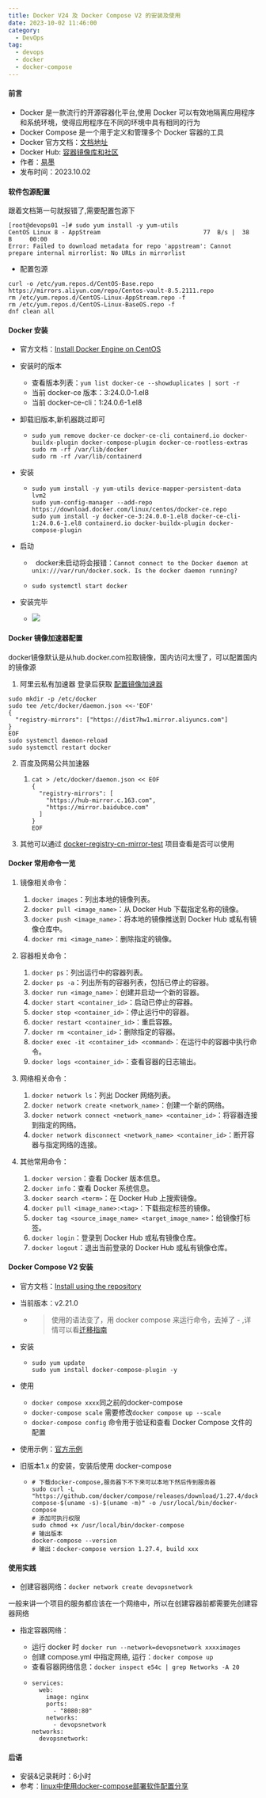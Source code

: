 ```yaml
---
title: Docker V24 及 Docker Compose V2 的安装及使用
date: 2023-10-02 11:46:00
category:
  - DevOps
tag:
  - devops
  - docker
  - docker-compose
---
```


#### 前言

-   Docker 是一款流行的开源容器化平台,使用 Docker 可以有效地隔离应用程序和系统环境，使得应用程序在不同的环境中具有相同的行为
-   Docker Compose 是一个用于定义和管理多个 Docker 容器的工具
-   Docker 官方文档：[文档地址](https://docs.docker.com/)
-   Docker Hub: [容器镜像库和社区](https://hub.docker.com/)
-   作者：[易墨](https://github.com/yimogit)
-   发布时间：2023.10.02

#### 软件包源配置

跟着文档第一句就报错了,需要配置包源下

```
[root@devops01 ~]# sudo yum install -y yum-utils
CentOS Linux 8 - AppStream                             77  B/s |  38  B     00:00
Error: Failed to download metadata for repo 'appstream': Cannot prepare internal mirrorlist: No URLs in mirrorlist
```

-   配置包源

```
curl -o /etc/yum.repos.d/CentOS-Base.repo https://mirrors.aliyun.com/repo/Centos-vault-8.5.2111.repo
rm /etc/yum.repos.d/CentOS-Linux-AppStream.repo -f
rm /etc/yum.repos.d/CentOS-Linux-BaseOS.repo -f
dnf clean all
```

#### Docker 安装

-   官方文档：[Install Docker Engine on CentOS](https://docs.docker.com/engine/install/centos/)

-   安装时的版本

    -   查看版本列表：`yum list docker-ce --showduplicates | sort -r`
    -   当前 docker-ce 版本：3:24.0.0-1.el8
    -   当前 docker-ce-cli：1:24.0.6-1.el8

-   卸载旧版本,新机器跳过即可

    -   ```
        sudo yum remove docker-ce docker-ce-cli containerd.io docker-buildx-plugin docker-compose-plugin docker-ce-rootless-extras
        sudo rm -rf /var/lib/docker
        sudo rm -rf /var/lib/containerd
        ```

-   安装

    -   ```
        sudo yum install -y yum-utils device-mapper-persistent-data lvm2
        sudo yum-config-manager --add-repo https://download.docker.com/linux/centos/docker-ce.repo
        sudo yum install -y docker-ce-3:24.0.0-1.el8 docker-ce-cli-1:24.0.6-1.el8 containerd.io docker-buildx-plugin docker-compose-plugin
        ```

-   启动

    -     docker未启动将会报错：`Cannot connect to the Docker daemon at unix:///var/run/docker.sock. Is the docker daemon running?`
    -   ```
        sudo systemctl start docker
        ```

-   安装完毕

    -   ![](devops_docker24_composev2_install/662652-20231002113916035-1426407005.png)

#### Docker 镜像加速器配置

docker镜像默认是从hub.docker.com拉取镜像，国内访问太慢了，可以配置国内的镜像源

1.  阿里云私有加速器 登录后获取 [配置镜像加速器](https://cr.console.aliyun.com/cn-hongkong/instances/mirrors)

```
sudo mkdir -p /etc/docker
sudo tee /etc/docker/daemon.json <<-'EOF'
{
  "registry-mirrors": ["https://dist7hw1.mirror.aliyuncs.com"]
}
EOF
sudo systemctl daemon-reload
sudo systemctl restart docker
```

2.  百度及网易公共加速器

    1.  ```
        cat > /etc/docker/daemon.json << EOF
        {
          "registry-mirrors": [
            "https://hub-mirror.c.163.com",
            "https://mirror.baidubce.com"
          ] 
        }
        EOF
        ```

2.  其他可以通过 [docker-registry-cn-mirror-test](https://github.com/docker-practice/docker-registry-cn-mirror-test) 项目查看是否可以使用

#### Docker 常用命令一览

1.  镜像相关命令：

    1.  `docker images`：列出本地的镜像列表。
    1.  `docker pull <image_name>`：从 Docker Hub 下载指定名称的镜像。
    1.  `docker push <image_name>`：将本地的镜像推送到 Docker Hub 或私有镜像仓库中。
    1.  `docker rmi <image_name>`：删除指定的镜像。

1.  容器相关命令：

    1.  `docker ps`：列出运行中的容器列表。
    1.  `docker ps -a`：列出所有的容器列表，包括已停止的容器。
    1.  `docker run <image_name>`：创建并启动一个新的容器。
    1.  `docker start <container_id>`：启动已停止的容器。
    1.  `docker stop <container_id>`：停止运行中的容器。
    1.  `docker restart <container_id>`：重启容器。
    1.  `docker rm <container_id>`：删除指定的容器。
    1.  `docker exec -it <container_id> <command>`：在运行中的容器中执行命令。
    1.  `docker logs <container_id>`：查看容器的日志输出。

1.  网络相关命令：

    1.  `docker network ls`：列出 Docker 网络列表。
    1.  `docker network create <network_name>`：创建一个新的网络。
    1.  `docker network connect <network_name> <container_id>`：将容器连接到指定的网络。
    1.  `docker network disconnect <network_name> <container_id>`：断开容器与指定网络的连接。

1.  其他常用命令：

    1.  `docker version`：查看 Docker 版本信息。
    1.  `docker info`：查看 Docker 系统信息。
    1.  `docker search <term>`：在 Docker Hub 上搜索镜像。
    1.  `docker pull <image_name>:<tag>`：下载指定标签的镜像。
    1.  `docker tag <source_image_name> <target_image_name>`：给镜像打标签。
    1.  `docker login`：登录到 Docker Hub 或私有镜像仓库。
    1.  `docker logout`：退出当前登录的 Docker Hub 或私有镜像仓库。

#### Docker Compose V2 安装

-   官方文档：[Install using the repository](https://docs.docker.com/compose/install/linux/#install-using-the-repository)

-   当前版本：v2.21.0

    -   > 使用的语法变了，用 docker compose 来运行命令，去掉了 - ,详情可以看[迁移指南](https://docs.docker.com/compose/migrate/)

-   安装

    -   ```
        sudo yum update
        sudo yum install docker-compose-plugin -y
        ```

-   使用

    -   `docker compose xxxx`同之前的docker-compose
    -   `docker-compose scale` 需要修改`docker compose up --scale`
    -   `docker-compose config` 命令用于验证和查看 Docker Compose 文件的配置

-   使用示例：[官方示例](https://docs.docker.com/compose/gettingstarted/)

-   旧版本1.x 的安装，安装后使用 docker-compose

    -   ```
        # 下载docker-compose,服务器下不下来可以本地下然后传到服务器
        sudo curl -L "https://github.com/docker/compose/releases/download/1.27.4/docker-compose-$(uname -s)-$(uname -m)" -o /usr/local/bin/docker-compose
        # 添加可执行权限
        sudo chmod +x /usr/local/bin/docker-compose
        # 输出版本
        docker-compose --version
        # 输出：docker-compose version 1.27.4, build xxx
        ```

#### 使用实践

-   创建容器网络：`docker network create devopsnetwork`

一般来讲一个项目的服务都应该在一个网络中，所以在创建容器前都需要先创建容器网络

-   指定容器网络：

    -   运行 docker 时 `docker run --network=devopsnetwork xxxximages`
    -   创建 compose.yml 中指定网络, 运行：`docker compose up`
    -   查看容器网络信息：`docker inspect e54c | grep Networks -A 20`
    -   ```
        services:
          web:
            image: nginx
            ports:
              - "8080:80"
            networks:
              - devopsnetwork
        networks:
          devopsnetwork:
        ```

#### 后语

-   安装&记录耗时：6小时
-   参考：[linux中使用docker-compose部署软件配置分享](https://www.cnblogs.com/morang/p/docker-compose-yml-share.html)
